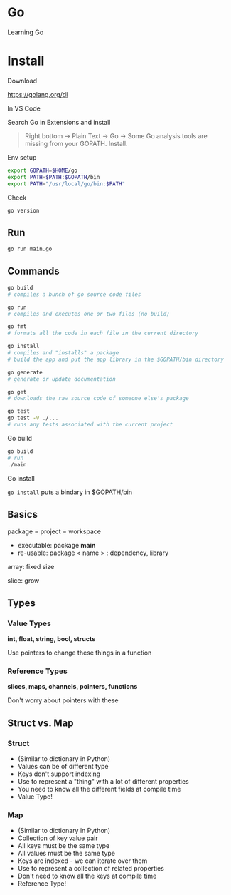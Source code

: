 # Go
Learning Go

# Install

Download

https://golang.org/dl

In VS Code

Search Go in Extensions and install

> Right bottom -> Plain Text -> Go -> Some Go analysis tools are missing from your GOPATH. Install.

Env setup

```bash
export GOPATH=$HOME/go
export PATH=$PATH:$GOPATH/bin
export PATH="/usr/local/go/bin:$PATH"
```

Check

```bash
go version
```

## Run

```bash
go run main.go
```

## Commands

```bash
go build
# compiles a bunch of go source code files

go run
# compiles and executes one or two files (no build)

go fmt
# formats all the code in each file in the current directory

go install
# compiles and "installs" a package
# build the app and put the app library in the $GOPATH/bin directory

go generate
# generate or update documentation

go get
# downloads the raw source code of someone else's package

go test
go test -v ./...
# runs any tests associated with the current project
```

Go build

```bash
go build
# run
./main
```

Go install 

`go install` puts a bindary in $GOPATH/bin

## Basics

package = project = workspace

* executable: package **main**
* re-usable: package < name > : dependency, library

array: fixed size

slice: grow

## Types

### Value Types

**int, float, string, bool, structs**

Use pointers to change these things in a function

### Reference Types

**slices, maps, channels, pointers, functions**

Don't worry about pointers with these

## Struct vs. Map

### Struct

* (Similar to dictionary in Python)
* Values can be of different type
* Keys don't support indexing
* Use to represent a "thing" with a lot of different properties
* You need to know all the different fields at compile time
* Value Type!

### Map

* (Similar to dictionary in Python)
* Collection of key value pair
* All keys must be the same type
* All values must be the same type
* Keys are indexed - we can iterate over them
* Use to represent a collection of related properties
* Don't need to know all the keys at compile time
* Reference Type!
